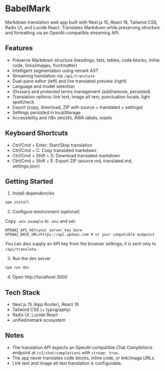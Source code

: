 # BabelMark

Markdown translation web app built with Next.js 15, React 18, Tailwind CSS, Radix UI, and Lucide React. Translates Markdown while preserving structure and formatting via an OpenAI-compatible streaming API.

## Features
- Preserve Markdown structure (headings, lists, tables, code blocks, inline code, links/images, frontmatter)
- Intelligent segmentation using remark AST
- Streaming translation via `/api/translate`
- Dual-pane editor (left) and live translated preview (right)
- Language and model selection
- Glossary and protected terms management (add/remove, persisted)
- Translation options: link text, image alt text, punctuation locale, light spellcheck
- Export (copy, download, ZIP with source + translated + settings)
- Settings persisted in localStorage
- Accessibility and i18n (en/zh), ARIA labels, toasts

## Keyboard Shortcuts

- Ctrl/Cmd + Enter: Start/Stop translation
- Ctrl/Cmd + C: Copy translated markdown
- Ctrl/Cmd + Shift + S: Download translated markdown
- Ctrl/Cmd + Shift + E: Export ZIP (source.md, translated.md, settings.json)

## Getting Started

1. Install dependencies

```bash
npm install
```

2. Configure environment (optional)

Copy `.env.example` to `.env` and set:

```
OPENAI_API_KEY=your_server_key_here
OPENAI_BASE_URL=https://api.openai.com # or your compatible endpoint
```

You can also supply an API key from the browser settings; it is sent only to `/api/translate`.

3. Run the dev server

```bash
npm run dev
```

4. Open http://localhost:3000

## Tech Stack
- Next.js 15 (App Router), React 18
- Tailwind CSS (+ typography)
- Radix UI, Lucide React
- unified/remark ecosystem

## Notes
- The translation API expects an OpenAI-compatible Chat Completions endpoint at `/v1/chat/completions` with `stream: true`.
- The app never translates code blocks, inline code, or link/image URLs.
- Link text and image alt text translation is configurable.
